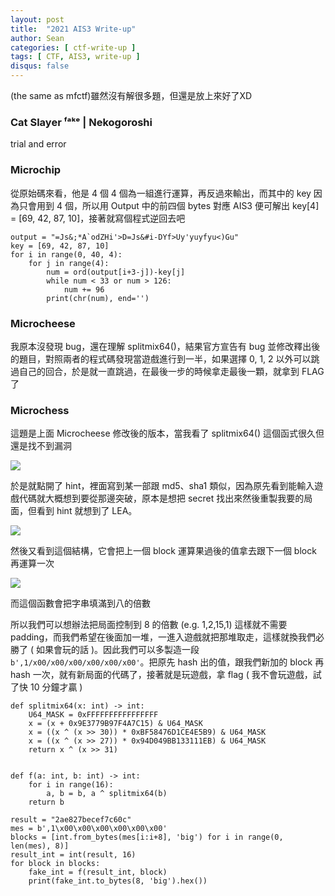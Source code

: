 ```yaml
---
layout: post
title:  "2021 AIS3 Write-up"
author: Sean
categories: [ ctf-write-up ]
tags: [ CTF, AIS3, write-up ]
disqus: false
---
```


(the same as mfctf)雖然沒有解很多題，但還是放上來好了XD

### Cat Slayer ᶠᵃᵏᵉ | Nekogoroshi
trial and error

### Microchip
從原始碼來看，他是 4 個 4 個為一組進行運算，再反過來輸出，而其中的 key 因為只會用到 4 個，所以用 Output 中的前四個 bytes 對應 AIS3 便可解出 key[4] = [69, 42, 87, 10]，接著就寫個程式逆回去吧
```
output = "=Js&;*A`odZHi'>D=Js&#i-DYf>Uy'yuyfyu<)Gu"
key = [69, 42, 87, 10]
for i in range(0, 40, 4):
    for j in range(4):
        num = ord(output[i+3-j])-key[j]
        while num < 33 or num > 126:
            num += 96
        print(chr(num), end='')
```

### Microcheese
我原本沒發現 bug，還在理解 splitmix64()，結果官方宣告有 bug 並修改釋出後的題目，對照兩者的程式碼發現當遊戲進行到一半，如果選擇 0, 1, 2 以外可以跳過自己的回合，於是就一直跳過，在最後一步的時候拿走最後一顆，就拿到 FLAG了

### Microchess
這題是上面 Microcheese 修改後的版本，當我看了 splitmix64() 這個函式很久但還是找不到漏洞

![](https://i.imgur.com/HjLRgpm.png)

於是就點開了 hint，裡面寫到某一部跟 md5、sha1 類似，因為原先看到能輸入遊戲代碼就大概想到要從那邊突破，原本是想把 secret 找出來然後重製我要的局面，但看到 hint 就想到了 LEA。

![](https://i.imgur.com/NjsojLr.png)

然後又看到這個結構，它會把上一個 block 運算果過後的值拿去跟下一個 block 再運算一次

![](https://i.imgur.com/SwsGJ2k.png)

而這個函數會把字串填滿到八的倍數

所以我們可以想辦法把局面控制到 8 的倍數 (e.g. 1,2,15,1) 這樣就不需要 padding，而我們希望在後面加一堆，一進入遊戲就把那堆取走，這樣就換我們必勝了 ( 如果會玩的話 )。因此我們可以多製造一段 `b',1/x00/x00/x00/x00/x00/x00'`。把原先 hash 出的值，跟我們新加的 block 再 hash 一次，就有新局面的代碼了，接著就是玩遊戲，拿 flag ( 我不會玩遊戲，試了快 10 分鐘才贏 )

```
def splitmix64(x: int) -> int:
    U64_MASK = 0xFFFFFFFFFFFFFFFF
    x = (x + 0x9E3779B97F4A7C15) & U64_MASK
    x = ((x ^ (x >> 30)) * 0xBF58476D1CE4E5B9) & U64_MASK
    x = ((x ^ (x >> 27)) * 0x94D049BB133111EB) & U64_MASK
    return x ^ (x >> 31)


def f(a: int, b: int) -> int:
    for i in range(16):
        a, b = b, a ^ splitmix64(b)
    return b

result = "2ae827becef7c60c"
mes = b',1\x00\x00\x00\x00\x00\x00'
blocks = [int.from_bytes(mes[i:i+8], 'big') for i in range(0, len(mes), 8)]
result_int = int(result, 16)
for block in blocks:
    fake_int = f(result_int, block)
    print(fake_int.to_bytes(8, 'big').hex())
```